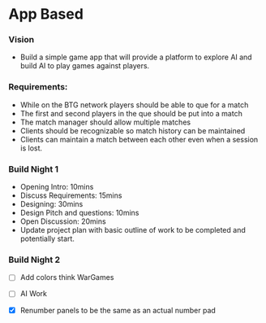 # App Based

### Vision
- Build a simple game app that will provide a platform to explore AI and build AI to play games against players.

### Requirements:
- While on the BTG network players should be able to que for a match
- The first and second players in the que should be put into a match
- The match manager should allow multiple matches
- Clients should be recognizable so match history can be maintained
- Clients can maintain a match between each other even when a session is lost.

### Build Night 1
- Opening Intro:  10mins  
- Discuss Requirements: 15mins  
- Designing: 30mins  
- Design Pitch and questions: 10mins  
- Open Discussion: 20mins
- Update project plan with basic outline of work to be completed and potentially start.

### Build Night 2
- [ ] Add colors think WarGames
- [ ] AI Work
- [x] Renumber panels to be the same as an actual number pad  

